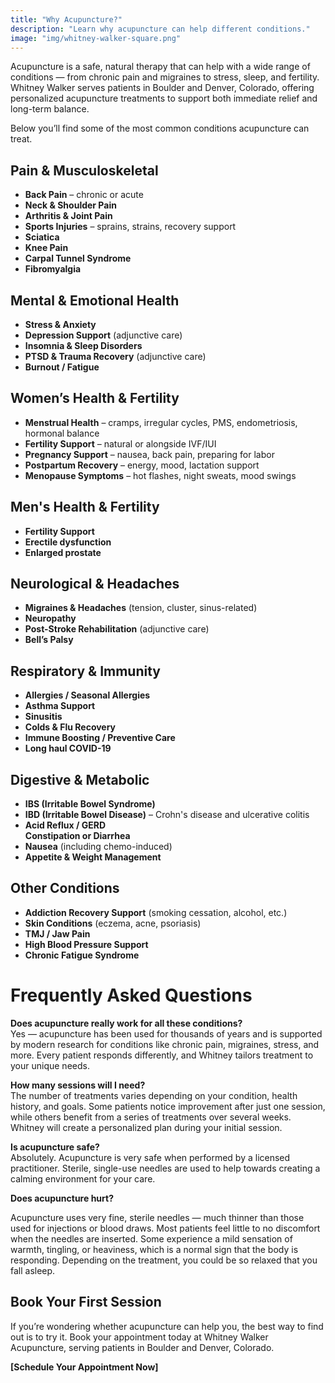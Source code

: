 ```yaml
---
title: "Why Acupuncture?"
description: "Learn why acupuncture can help different conditions."
image: "img/whitney-walker-square.png"
---
```

Acupuncture is a safe, natural therapy that can help with a wide range of conditions — from chronic pain and migraines to stress, sleep, and fertility. Whitney Walker serves patients in Boulder and Denver, Colorado, offering personalized acupuncture treatments to support both immediate relief and long-term balance.

Below you’ll find some of the most common conditions acupuncture can treat.

## Pain & Musculoskeletal

* **Back Pain** – chronic or acute  
* **Neck & Shoulder Pain**  
* **Arthritis & Joint Pain**  
* **Sports Injuries** – sprains, strains, recovery support  
* **Sciatica**  
* **Knee Pain**  
* **Carpal Tunnel Syndrome**  
* **Fibromyalgia**

## Mental & Emotional Health

* **Stress & Anxiety**  
* **Depression Support** (adjunctive care)  
* **Insomnia & Sleep Disorders**  
* **PTSD & Trauma Recovery** (adjunctive care)  
* **Burnout / Fatigue**

## Women’s Health & Fertility

* **Menstrual Health** – cramps, irregular cycles, PMS, endometriosis, hormonal balance  
* **Fertility Support** – natural or alongside IVF/IUI  
* **Pregnancy Support** – nausea, back pain, preparing for labor  
* **Postpartum Recovery** – energy, mood, lactation support  
* **Menopause Symptoms** – hot flashes, night sweats, mood swings

## Men's Health & Fertility

* **Fertility Support**   
* **Erectile dysfunction**  
* **Enlarged prostate**

## Neurological & Headaches

* **Migraines & Headaches** (tension, cluster, sinus-related)  
* **Neuropathy**  
* **Post-Stroke Rehabilitation** (adjunctive care)  
* **Bell’s Palsy**

## Respiratory & Immunity

* **Allergies / Seasonal Allergies**  
* **Asthma Support**  
* **Sinusitis**  
* **Colds & Flu Recovery**  
* **Immune Boosting / Preventive Care**  
* **Long haul COVID-19**

## Digestive & Metabolic

* **IBS (Irritable Bowel Syndrome)**  
* **IBD (Irritable Bowel Disease)** – Crohn's disease and ulcerative colitis  
* **Acid Reflux / GERD**  
  **Constipation or Diarrhea**  
* **Nausea** (including chemo-induced)
* **Appetite & Weight Management**

## Other Conditions

* **Addiction Recovery Support** (smoking cessation, alcohol, etc.)
* **Skin Conditions** (eczema, acne, psoriasis)  
* **TMJ / Jaw Pain**  
* **High Blood Pressure Support**  
* **Chronic Fatigue Syndrome**

# Frequently Asked Questions

**Does acupuncture really work for all these conditions?**  
Yes — acupuncture has been used for thousands of years and is supported by modern research for conditions like chronic pain, migraines, stress, and more. Every patient responds differently, and Whitney tailors treatment to your unique needs.

**How many sessions will I need?**  
The number of treatments varies depending on your condition, health history, and goals. Some patients notice improvement after just one session, while others benefit from a series of treatments over several weeks. Whitney will create a personalized plan during your initial session.

**Is acupuncture safe?**  
Absolutely. Acupuncture is very safe when performed by a licensed practitioner. Sterile, single-use needles are used to help towards creating a calming environment for your care.

**Does acupuncture hurt?**

Acupuncture uses very fine, sterile needles — much thinner than those used for injections or blood draws. Most patients feel little to no discomfort when the needles are inserted. Some experience a mild sensation of warmth, tingling, or heaviness, which is a normal sign that the body is responding. Depending on the treatment, you could be so relaxed that you fall asleep.

## Book Your First Session

If you’re wondering whether acupuncture can help you, the best way to find out is to try it. Book your appointment today at Whitney Walker Acupuncture, serving patients in Boulder and Denver, Colorado.

**\[Schedule Your Appointment Now\]**